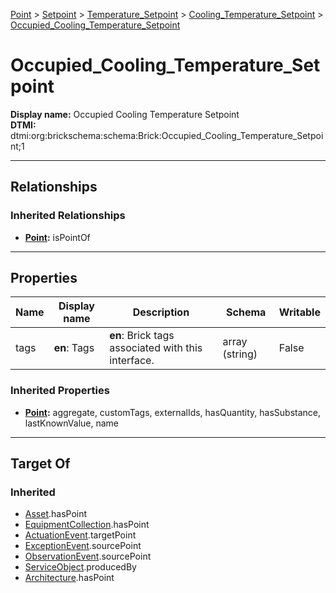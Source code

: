 [Point](../../../Point.md) > [Setpoint](../../Setpoint.md) > [Temperature_Setpoint](../Temperature_Setpoint.md) > [Cooling_Temperature_Setpoint](Cooling_Temperature_Setpoint.md) > [Occupied_Cooling_Temperature_Setpoint](#)
# Occupied_Cooling_Temperature_Setpoint

**Display name:** Occupied Cooling Temperature Setpoint<br />
**DTMI:** dtmi:org:brickschema:schema:Brick:Occupied_Cooling_Temperature_Setpoint;1

---

## Relationships
### Inherited Relationships
* **[Point](../../../Point.md):** isPointOf

---

## Properties
|Name|Display name|Description|Schema|Writable|
|-|-|-|-|-|
|tags|**en**: Tags|**en**: Brick tags associated with this interface.|array (string)|False|
### Inherited Properties
* **[Point](../../../Point.md):** aggregate, customTags, externalIds, hasQuantity, hasSubstance, lastKnownValue, name

---

## Target Of
### Inherited
* [Asset](../../../../Asset/Asset.md).hasPoint
* [EquipmentCollection](../../../../Collection/AssetCollection/EquipmentCollection/EquipmentCollection.md).hasPoint
* [ActuationEvent](../../../../Event/PointEvent/ActuationEvent.md).targetPoint
* [ExceptionEvent](../../../../Event/PointEvent/ExceptionEvent.md).sourcePoint
* [ObservationEvent](../../../../Event/PointEvent/ObservationEvent.md).sourcePoint
* [ServiceObject](../../../../Information/ServiceObject/ServiceObject.md).producedBy
* [Architecture](../../../../Space/Architecture/Architecture.md).hasPoint
